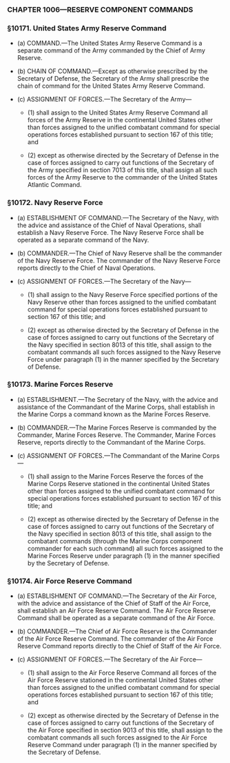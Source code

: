 ### **CHAPTER 1006—RESERVE COMPONENT COMMANDS**

### §10171. United States Army Reserve Command
* (a) COMMAND.—The United States Army Reserve Command is a separate command of the Army commanded by the Chief of Army Reserve.

* (b) CHAIN OF COMMAND.—Except as otherwise prescribed by the Secretary of Defense, the Secretary of the Army shall prescribe the chain of command for the United States Army Reserve Command.

* (c) ASSIGNMENT OF FORCES.—The Secretary of the Army—

  * (1) shall assign to the United States Army Reserve Command all forces of the Army Reserve in the continental United States other than forces assigned to the unified combatant command for special operations forces established pursuant to section 167 of this title; and

  * (2) except as otherwise directed by the Secretary of Defense in the case of forces assigned to carry out functions of the Secretary of the Army specified in section 7013 of this title, shall assign all such forces of the Army Reserve to the commander of the United States Atlantic Command.

### §10172. Navy Reserve Force
* (a) ESTABLISHMENT OF COMMAND.—The Secretary of the Navy, with the advice and assistance of the Chief of Naval Operations, shall establish a Navy Reserve Force. The Navy Reserve Force shall be operated as a separate command of the Navy.

* (b) COMMANDER.—The Chief of Navy Reserve shall be the commander of the Navy Reserve Force. The commander of the Navy Reserve Force reports directly to the Chief of Naval Operations.

* (c) ASSIGNMENT OF FORCES.—The Secretary of the Navy—

  * (1) shall assign to the Navy Reserve Force specified portions of the Navy Reserve other than forces assigned to the unified combatant command for special operations forces established pursuant to section 167 of this title; and

  * (2) except as otherwise directed by the Secretary of Defense in the case of forces assigned to carry out functions of the Secretary of the Navy specified in section 8013 of this title, shall assign to the combatant commands all such forces assigned to the Navy Reserve Force under paragraph (1) in the manner specified by the Secretary of Defense.

### §10173. Marine Forces Reserve
* (a) ESTABLISHMENT.—The Secretary of the Navy, with the advice and assistance of the Commandant of the Marine Corps, shall establish in the Marine Corps a command known as the Marine Forces Reserve.

* (b) COMMANDER.—The Marine Forces Reserve is commanded by the Commander, Marine Forces Reserve. The Commander, Marine Forces Reserve, reports directly to the Commandant of the Marine Corps.

* (c) ASSIGNMENT OF FORCES.—The Commandant of the Marine Corps—

  * (1) shall assign to the Marine Forces Reserve the forces of the Marine Corps Reserve stationed in the continental United States other than forces assigned to the unified combatant command for special operations forces established pursuant to section 167 of this title; and

  * (2) except as otherwise directed by the Secretary of Defense in the case of forces assigned to carry out functions of the Secretary of the Navy specified in section 8013 of this title, shall assign to the combatant commands (through the Marine Corps component commander for each such command) all such forces assigned to the Marine Forces Reserve under paragraph (1) in the manner specified by the Secretary of Defense.

### §10174. Air Force Reserve Command
* (a) ESTABLISHMENT OF COMMAND.—The Secretary of the Air Force, with the advice and assistance of the Chief of Staff of the Air Force, shall establish an Air Force Reserve Command. The Air Force Reserve Command shall be operated as a separate command of the Air Force.

* (b) COMMANDER.—The Chief of Air Force Reserve is the Commander of the Air Force Reserve Command. The commander of the Air Force Reserve Command reports directly to the Chief of Staff of the Air Force.

* (c) ASSIGNMENT OF FORCES.—The Secretary of the Air Force—

  * (1) shall assign to the Air Force Reserve Command all forces of the Air Force Reserve stationed in the continental United States other than forces assigned to the unified combatant command for special operations forces established pursuant to section 167 of this title; and

  * (2) except as otherwise directed by the Secretary of Defense in the case of forces assigned to carry out functions of the Secretary of the Air Force specified in section 9013 of this title, shall assign to the combatant commands all such forces assigned to the Air Force Reserve Command under paragraph (1) in the manner specified by the Secretary of Defense.